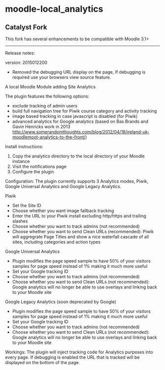 moodle-local_analytics
======================


Catalyst Fork
-------------

This fork has several enhancements to be compatible with Moodle 3.1+


---

Release notes:

version: 2015012200

- Removed the debugging URL display on the page, If debugging is required use your browsers view source feature.


A local Moodle Module adding Site Analytics

The plugin features the following options:
- exclude tracking of admin users
- build full navigation tree for Piwik course category and activity tracking
- image based tracking in case javascript is disabled (for Piwik)
- advanced analytics for Google analytics (based on Bas Brands and Gavin Henricks work in 2013 http://www.somerandomthoughts.com/blog/2012/04/18/ireland-uk-moodlemoot-analytics-to-the-front/)

Install instructions:
1. Copy the analytics directory to the local directory of your Moodle instance
2. Visit the notifications page
3. Configure the plugin

Configuration:
The plugin currently supports 3 Analytics modes, Piwik, Google Universal Analytics and Google Legacy Analytics.

Piwik
- Set the Site ID
- Choose whether you want image fallback tracking
- Enter the URL to your Piwik install excluding http/https and trailing slashes
- Choose whether you want to track admins (not recommended)
- Choose whether you want to send Clean URLs (recommended):
	Piwik will aggregrate Page Titles and show a nice waterfall cascade of all sites, including categories and action types

Google Universal Analytics
- Plugin modifies the page speed sample to have 50% of your visitors samples for page speed instead of 1% making it much more useful
- Set your Google tracking ID
- Choose whether you want to track admins (not recommended)
- Choose whether you want to send Clean URLs (not recommended):
	Google analytics will no longer be able to use overlays and linking back to your Moodle site

Google Legacy Analytics (soon deprecated by Google)
- Plugin modifies the page speed sample to have 50% of your visitors samples for page speed instead of 1% making it much more useful
- Set your Google tracking ID
- Choose whether you want to track admins (not recommended)
- Choose whether you want to send Clean URLs (not recommended):
	Google analytics will no longer be able to use overlays and linking back to your Moodle site

Workings:
The plugin will inject tracking code for Analytics purposes into every page. 
If debugging is enabled the URL that is tracked will be displayed on the bottom of the page.
